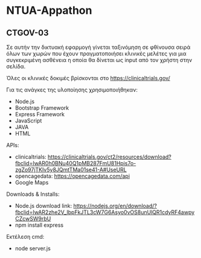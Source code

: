 # NTUA-Appathon 
## CTGOV-03 
Σε αυτήν την δικτυακή εφαρμογή γίνεται ταξινόμηση σε φθίνουσα σειρά όλων των χωρών που έχουν πραγματοποιήσει κλινικές μελέτες για μια συγκεκριμένη ασθένεια η οποία θα δίνεται ως input από τον χρήστη στην σελίδα. 

Όλες οι κλινικές δοκιμές βρίσκονται στο https://clinicaltrials.gov/

Για τις ανάγκες της υλοποίησης χρησιμοποιήθηκαν:
- Node.js
- Bootstrap Framework
- Express Framework
- JavaScript
- JAVA
- HTML


APIs:
- clinicaltrials: https://clinicaltrials.gov/ct2/resources/download?fbclid=IwAR0h0BNu40Q1pMB287FmU81Hpis7o-zgZo97jTKIv5y8JQmtTMa01se41-A#UseURL
- opencagedata: https://opencagedata.com/api
- Google Maps

Downloads & Installs: 
- Node.js download link: https://nodejs.org/en/download/?fbclid=IwAR2zhe2V_IbpFkJTL3cW7G6Asyo0vOS8unUlQR1cdyRF4awpyCZcwSW9rbU
- npm install express

Εκτέλεση cmd:
- node server.js
